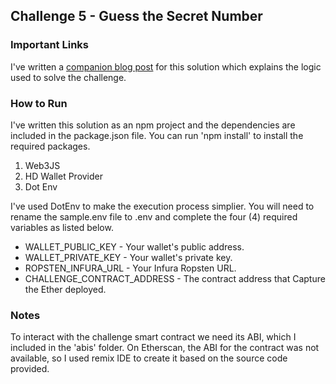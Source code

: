 ## Challenge 5 - Guess the Secret Number

### Important Links 
I've written a [companion blog post](https://andersonsingh.com/capture-the-ether-guess-the-secret-number/) for this solution which explains the logic used to solve the challenge. 

### How to Run

I've written this solution as an npm project and the dependencies are included in the package.json file. You can run 'npm install' to install the required packages. 

1. Web3JS
2. HD Wallet Provider
3. Dot Env

I've used DotEnv to make the execution process simplier. You will need to rename the sample.env file to .env and complete the four (4) required variables as listed below. 

- WALLET_PUBLIC_KEY - Your wallet's public address. 
- WALLET_PRIVATE_KEY - Your wallet's private key.
- ROPSTEN_INFURA_URL - Your Infura Ropsten URL. 
- CHALLENGE_CONTRACT_ADDRESS - The contract address that Capture the Ether deployed. 

### Notes
To interact with the challenge smart contract we need its ABI, which I included in the 'abis' folder. On Etherscan, the ABI for the contract was not available, so I used remix IDE to create it based on the source code provided.  